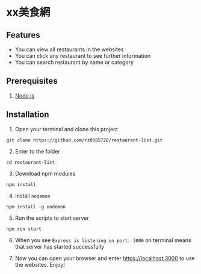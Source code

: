 # xx美食網

## Features
* You can view all restaurants in the websites
* You can click any restaurant to see further information
* You can search restaurant by name or category

## Prerequisites
1. [Node.js](https://nodejs.org/en)

## Installation
1. Open your terminal and clone this project
```
git clone https://github.com/rz0585720/restaurant-list.git
```
2. Enter to the folder
```
cd restaurant-list
```
3. Download npm modules
```
npm install
```
4. Install `nodemon` 
```
npm install -g nodemon
```
5. Run the scripts to start server
```
npm run start
```
6. When you see `Express is listening on port: 3000` on terminal means that server has started successfully

7. Now you can open your browser and enter [https://localhost:3000](https://localhost:3000) to use the websites. Enjoy!
